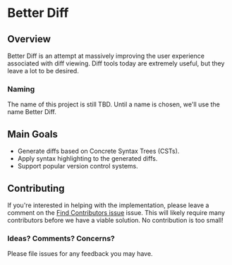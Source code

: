 # Better Diff

## Overview

Better Diff is an attempt at massively improving the user experience associated with diff viewing. Diff tools today are extremely useful, but they leave a lot to be desired.

### Naming

The name of this project is still TBD. Until a name is chosen, we'll use the name Better Diff.

## Main Goals

* Generate diffs based on Concrete Syntax Trees (CSTs).
* Apply syntax highlighting to the generated diffs.
* Support popular version control systems.

## Contributing

If you're interested in helping with the implementation, please leave a comment on the [Find Contributors issue](https://github.com/scottgonzalez/better-diff/issues/1) issue. This will likely require many contributors before we have a viable solution. No contribution is too small!

### Ideas? Comments? Concerns?

Please file issues for any feedback you may have.
